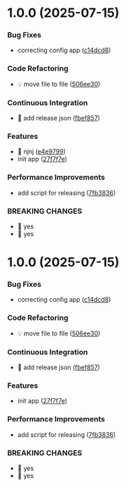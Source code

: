 # 1.0.0 (2025-07-15)


### Bug Fixes

* correcting config app ([c14dcd8](https://github.com/guilleps/hola/commit/c14dcd8ebff61a39f18da8e42499c052c9952689))


### Code Refactoring

* 💡 move file to file ([506ee30](https://github.com/guilleps/hola/commit/506ee3044b0ced0ca37e34d03ef55e68000a7912))


### Continuous Integration

* 🎡 add release json ([fbef857](https://github.com/guilleps/hola/commit/fbef857c8afbdcf29b74299f4dd286b800bce772))


### Features

* 🎸 njnj ([e4e9799](https://github.com/guilleps/hola/commit/e4e9799c4ab5c1ef5ce2bb9df8e88603ef2db386))
* init app ([27f7f7e](https://github.com/guilleps/hola/commit/27f7f7ebc5024474d1c9733ca4e457d0a604cd8e))


### Performance Improvements

* add script for releasing ([7fb3836](https://github.com/guilleps/hola/commit/7fb38369f92ae26db87bc84b91c42826110425e2))


### BREAKING CHANGES

* 🧨 yes
* 🧨 yes

# 1.0.0 (2025-07-15)


### Bug Fixes

* correcting config app ([c14dcd8](https://github.com/guilleps/hola/commit/c14dcd8ebff61a39f18da8e42499c052c9952689))


### Code Refactoring

* 💡 move file to file ([506ee30](https://github.com/guilleps/hola/commit/506ee3044b0ced0ca37e34d03ef55e68000a7912))


### Continuous Integration

* 🎡 add release json ([fbef857](https://github.com/guilleps/hola/commit/fbef857c8afbdcf29b74299f4dd286b800bce772))


### Features

* init app ([27f7f7e](https://github.com/guilleps/hola/commit/27f7f7ebc5024474d1c9733ca4e457d0a604cd8e))


### Performance Improvements

* add script for releasing ([7fb3836](https://github.com/guilleps/hola/commit/7fb38369f92ae26db87bc84b91c42826110425e2))


### BREAKING CHANGES

* 🧨 yes
* 🧨 yes
